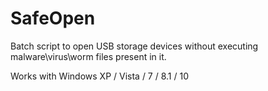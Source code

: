 # SafeOpen

Batch script to open USB storage devices without executing malware\virus\worm files present in it.

Works with Windows XP / Vista / 7 / 8.1 / 10
